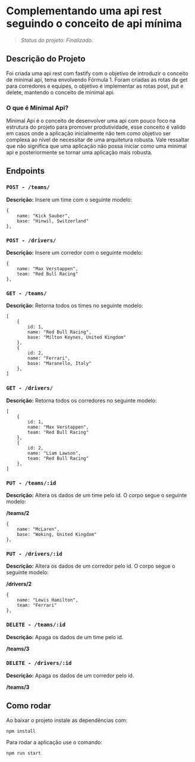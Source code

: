 # Complementando uma api rest seguindo o conceito de api mínima

> _Status do projeto: Finalizado._

## Descrição do Projeto

Foi criada uma api rest com fastify com o objetivo de introduzir o conceito de minimal api, tema envolvendo Fórmula 1. Foram criadas as rotas de get para corredores e equipes, o objetivo é implementar as rotas post, put e delete, mantendo o conceito de minimal api.

### O que é Minimal Api?

Minimal Api é o conceito de desenvolver uma api com pouco foco na estrutura do projeto para promover produtividade, esse conceito é valido em casos onde a aplicação inicialmente não tem como objetivo ser complexa ao nível de necessitar de uma arquitetura robusta. Vale ressaltar que não significa que uma aplicação não possa iniciar como uma minimal api e posteriormente se tornar uma aplicação mais robusta.

## Endpoints

### ```POST - /teams/```

**Descrição:** Insere um time com o seguinte modelo:

```
{
    name: "Kick Sauber", 
    base: "Hinwil, Switzerland"
},
```

### ```POST - /drivers/```

**Descrição:** Insere um corredor com o seguinte modelo:

```
{
    name: "Max Verstappen", 
    team: "Red Bull Racing"
},
```

### ```GET - /teams/```

**Descrição:** Retorna todos os times no seguinte modelo:

```
[
    {
        id: 1, 
        name: "Red Bull Racing", 
        base: "Milton Keynes, United Kingdom"
    },
    {
        id: 2, 
        name: "Ferrari", 
        base: "Maranello, Italy"
    },
]
```

### ```GET - /drivers/```

**Descrição:** Retorna todos os corredores no seguinte modelo:

```
[
    {
        id: 1, 
        name: "Max Verstappen", 
        team: "Red Bull Racing"
    },
    {
        id: 2, 
        name: "Liam Lawson", 
        team: "Red Bull Racing"
    },
]
```

### ```PUT - /teams/:id```

**Descrição:** Altera os dados de um time pelo id. O corpo segue o seguinte modelo:

**/teams/2**

```
{
    name: "McLaren", 
    base: "Woking, United Kingdom"
},
```

### ```PUT - /drivers/:id```

**Descrição:** Altera os dados de um corredor pelo id. O corpo segue o seguinte modelo:

**/drivers/2**

```
{
    name: "Lewis Hamilton", 
    team: "Ferrari"
},
```

### ```DELETE - /teams/:id```

**Descrição:** Apaga os dados de um time pelo id.

**/teams/3**

### ```DELETE - /drivers/:id```

**Descrição:** Apaga os dados de um corredor pelo id.

**/teams/3**

## Como rodar

Ao baixar o projeto instale as dependências com:

```
npm install
```

Para rodar a aplicação use o comando:

```
npm run start
```

